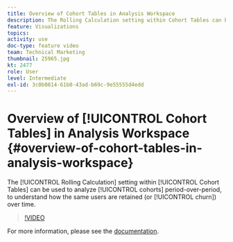```yaml
---
title: Overview of Cohort Tables in Analysis Workspace
description: The Rolling Calculation setting within Cohort Tables can be used to analyze cohorts period-over-period, to understand how the same users are retained (or churn) over time.
feature: Visualizations
topics: 
activity: use
doc-type: feature video
team: Technical Marketing
thumbnail: 25965.jpg
kt: 2477
role: User
level: Intermediate
exl-id: 3c0b0814-61b0-43ad-b69c-9e55555d4edd
---
```

# Overview of [!UICONTROL Cohort Tables] in Analysis Workspace {#overview-of-cohort-tables-in-analysis-workspace}

The [!UICONTROL Rolling Calculation] setting within [!UICONTROL Cohort Tables] can be used to analyze [!UICONTROL cohorts] period-over-period, to understand how the same users are retained (or [!UICONTROL churn]) over time.

>[!VIDEO](https://video.tv.adobe.com/v/25965/?quality=12)

For more information, please see the [documentation](https://experienceleague.adobe.com/docs/analytics/analyze/analysis-workspace/visualizations/cohort-table/cohort-analysis.html?lang=en).
